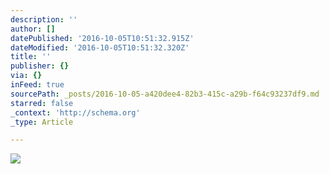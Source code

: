 ```yaml
---
description: ''
author: []
datePublished: '2016-10-05T10:51:32.915Z'
dateModified: '2016-10-05T10:51:32.320Z'
title: ''
publisher: {}
via: {}
inFeed: true
sourcePath: _posts/2016-10-05-a420dee4-82b3-415c-a29b-f64c93237df9.md
starred: false
_context: 'http://schema.org'
_type: Article

---
```

![](https://the-grid-user-content.s3-us-west-2.amazonaws.com/5c7d3182-5a71-411c-92cb-704de1390509.png)